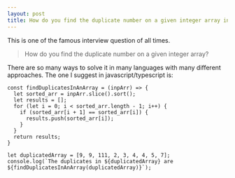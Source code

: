 ```yaml
---
layout: post
title: How do you find the duplicate number on a given integer array in typescript/javascript?
---
```


This is one of the famous interview question of all times. 
> How do you find the duplicate number on a given integer array?

There are so many ways to solve it in many languages with many different approaches. The one I suggest in javascript/typescript is:

```
const findDuplicatesInAnArray = (inpArr) => {
  let sorted_arr = inpArr.slice().sort();
  let results = [];
  for (let i = 0; i < sorted_arr.length - 1; i++) {
    if (sorted_arr[i + 1] == sorted_arr[i]) {
      results.push(sorted_arr[i]);
    }
  }
  return results;
}

let duplicatedArray = [9, 9, 111, 2, 3, 4, 4, 5, 7];
console.log(`The duplicates in ${duplicatedArray} are ${findDuplicatesInAnArray(duplicatedArray)}`);
```